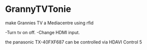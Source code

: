 # GrannyTVTonie
make Grannies TV a Mediacentre using rfid

-Turn tv on off.
-Change HDMI input.

the panasonic TX-40FXF687 can be controlled via HDAVI Control 5

